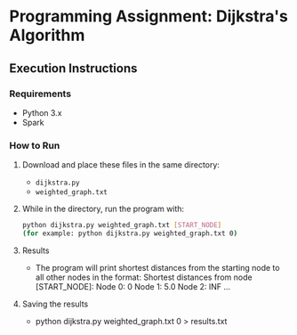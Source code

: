 # Programming Assignment: Dijkstra's Algorithm

## Execution Instructions

### Requirements
- Python 3.x
- Spark

### How to Run
1. Download and place these files in the same directory:
   - `dijkstra.py`
   - `weighted_graph.txt`

2. While in the directory, run the program with:
   ```bash
   python dijkstra.py weighted_graph.txt [START_NODE]
   (for example: python dijkstra.py weighted_graph.txt 0)

3. Results
    - The program will print shortest distances from the starting node to all other nodes in the format:
        Shortest distances from node [START_NODE]:
        Node 0: 0
        Node 1: 5.0
        Node 2: INF
        ...

4. Saving the results
    - python dijkstra.py weighted_graph.txt 0 > results.txt